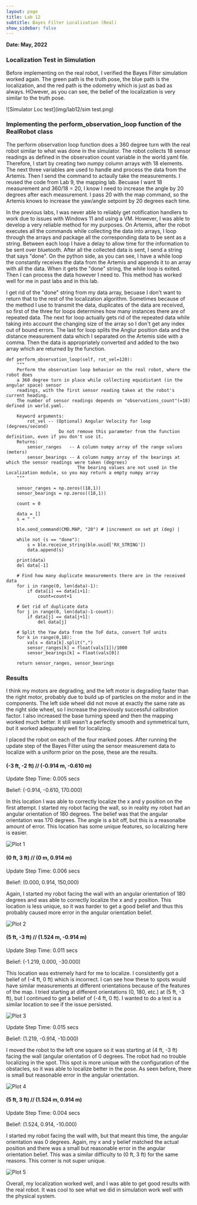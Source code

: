 ```yaml
---
layout: page
title: Lab 12
subtitle: Bayes Filter Localization (Real)
show_sidebar: false
---
```


**Date: May, 2022**


### Localization Test in Simulation
Before implementing on the real robot, I verified the Bayes Filter simulation worked again. The green path is the truth pose, the blue path is the localization, and the red path is the odometry which is just as bad as always. HOwever, as you can see, the belief of the localization is very similar to the truth pose.


![Simulator Loc test](img/lab12/sim test.png)


### Implementing the perform_observation_loop function of the RealRobot class
The perform observation loop function does a 360 degree turn with the real robot similar to what was done in the simulator.  The robot collects 18 sensor readings as defined in the observation count variable in the world.yaml file. Therefore, I start by creating two numpy column arrays with 18 elements. The next three variables are used to handle and process the data from the Artemis. Then I send the command to actaully take the measurements. I reused the code from Lab 9, the mapping lab. Becuase I want 18 measurement and 360/18 = 20, I know I need to increase the angle by 20 degrees after each measurement. I pass 20 with the map command, so the Artemis knows to increase the yaw/angle setpoint by 20 degrees each time. 

In the previous labs, I was never able to reliably get notification handlers to work due to issues with Windows 11 and using a VM. However, I was able to develop a very reliable method for my purposes. On Artemis, after the robot executes all the commands while collecting the data into arrays, I loop through the arrays and package all the corresponding data to be sent as a string. Between each loop I have a delay to allow time for the information to be sent over bluetooth. After all the collected data is sent, I send a string that says "done". On the python side, as you can see, I have a while loop the constantly receives the data from the Artemis and appends it to an array with all the data. When it gets the "done" string, the while loop is exited. Then I can process the data however I need to. This method has worked well for me in past labs and in this lab. 

I get rid of the "done" string from my data array, becuase I don't want to return that to the rest of the localization algorithm. Sometimes because of the method I use to transmit the data, duplicates of the data are received, so first of the three for loops determines how many instances there are of repeated data. The next for loop actually gets rid of the repeated data while taking into account the changing size of the array so I don't get any index out of bound errors. The last for loop splits the Anglur position data and the distance measurement data which I separated on the Artemis side with a comma. Then the data is appropriately converted and added to the two array which are returned by the function.


```
def perform_observation_loop(self, rot_vel=120):
    """
    Perform the observation loop behavior on the real robot, where the robot does  
    a 360 degree turn in place while collecting equidistant (in the angular space) sensor
    readings, with the first sensor reading taken at the robot's current heading. 
    The number of sensor readings depends on "observations_count"(=18) defined in world.yaml.

    Keyword arguments:
        rot_vel -- (Optional) Angular Velocity for loop (degrees/second)
                    Do not remove this parameter from the function definition, even if you don't use it.
    Returns:
        sensor_ranges   -- A column numpy array of the range values (meters)
        sensor_bearings -- A column numpy array of the bearings at which the sensor readings were taken (degrees)
                           The bearing values are not used in the Localization module, so you may return a empty numpy array
    """

    sensor_ranges = np.zeros((18,1))
    sensor_bearings = np.zeros((18,1))

    count = 0

    data = []
    s = " "

    ble.send_command(CMD.MAP, "20") # |increment on set pt (deg) |

    while not (s == "done"):
        s = ble.receive_string(ble.uuid['RX_STRING'])
        data.append(s)    

    print(data)
    del data[-1]

    # Find how many duplicate measurements there are in the received data
    for i in range(0, len(data)-1):
        if data[i] == data[i+1]:
            count=count+1

    # Get rid of duplicate data
    for j in range(0, len(data)-1-count):
        if data[j] == data[j+1]:        
            del data[j]

    # Split the Yaw data from the ToF data, convert ToF units
    for k in range(0,18):
        vals = data[k].split(",")
        sensor_ranges[k] = float(vals[1])/1000
        sensor_bearings[k] = float(vals[0])

    return sensor_ranges, sensor_bearings
```


### Results
I think my motors are degrading, and the left motor is degrading faster than the right motor, probably due to build up of particles on the motor and in the components. The left side wheel did not move at exactly the same rate as the right side wheel, so I increase the previously successful calibration factor. I also increased the base turning speed and then the mapping worked much better. It still wasn't a perfectly smooth and symmetrical turn, but it worked adequately well for localizing.
    
I placed the robot on each of the four marked poses. After running the update step of the Bayes Filter using the sensor measurement data to localize with a uniform prior on the pose, these are the results.

#### (-3 ft, -2 ft) // (-0.914 m, -0.610 m)
Update Step Time: 0.005 secs

Belief: (-0.914, -0.610, 170.000)

In this location I was able to correctly localize the x and y position on the first attempt. I started my robot facing the wall, so in reality my robot had an angular orientation of 180 degrees. The belief was that the angular orientation was 170 degrees. The angle is a bit off, but this is a reasonalbe amount of error. This location has some unique features, so localizing here is easier.

![Plot 1](img/lab12/plot_-3_-2.png)

#### (0 ft, 3 ft) // (0 m, 0.914 m)
Update Step Time: 0.006 secs

Belief: (0.000, 0.914, 150,000)

Again, I started my robot facing the wall with an angular orientation of 180 degrees and was able to correctly localize the x and y position. This location is less unique, so it was harder to get a good belief and thus this probably caused more error in the angular orientation belief.

![Plot 2](img/lab12/plot_0_3.png)

#### (5 ft, -3 ft) // (1.524 m, -0.914 m)
Update Step Time: 0.011 secs

Belief: (-1.219, 0.000, -30.000)

This location was extremely hard for me to localize. I consistently got a belief of (-4 ft, 0 ft) which is incorrect. I can see how these to spots would have similar measurements at different orientations because of the features of the map. I tried starting at different orientations (0, 180, etc.) at (5 ft, -3 ft), but I continued to get a belief of (-4 ft, 0 ft). I wanted to do a test is a similar location to see if the issue persisted.

![Plot 3](img/lab12/plot_5_-3.png)

Update Step Time: 0.015 secs

Belief: (1.219, -0.914, -10.000)

I moved the robot to the left one square so it was starting at (4 ft, -3 ft) facing the wall (angular orientation of 0 degrees. The robot had no trouble localizing in the spot. This spot is more unique with the configuration of the obstacles, so it was able to localize better in the pose. As seen before, there is small but reasonable error in the angular orientation.

![Plot 4](img/lab12/plot_4_-3.png)

#### (5 ft, 3 ft) // (1.524 m, 0.914 m)
Update Step Time: 0.004 secs

Belief: (1.524, 0.914, -10.000)

I started my robot facing the wall with, but that meant this time, the angular orientation was 0 degrees. Again, my x and y belief matched the actual position and there was a small but reasonable error in the angular orientation belief. This was a similar difficulty to (0 ft, 3 ft) for the same reasons. This corner is not super unique.

![Plot 5](img/lab12/plot_5_3.png)


Overall, my localization worked well, and I was able to get good results with the real robot. It was cool to see what we did in simulation work well with the physical system.

